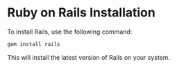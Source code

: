 # Ruby on Rails Installation

To install Rails, use the following command:

```bash
gem install rails
```

This will install the latest version of Rails on your system.
